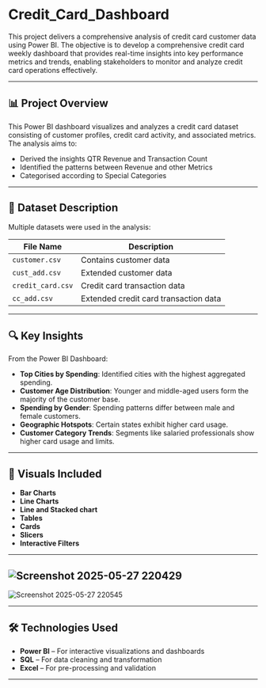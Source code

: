 # Credit_Card_Dashboard


This project delivers a comprehensive analysis of credit card customer data using Power BI. The objective is to develop a comprehensive credit card weekly dashboard that provides real-time insights into key performance metrics and trends, enabling stakeholders to monitor and analyze credit card operations effectively.

---

## 📊 Project Overview

This Power BI dashboard visualizes and analyzes a credit card dataset consisting of customer profiles, credit card activity, and associated metrics. The analysis aims to:

- Derived the insights QTR Revenue and Transaction Count
- Identified the patterns between Revenue and other Metrics
- Categorised according to Special Categories

---

## 📁 Dataset Description

Multiple datasets were used in the analysis:

| File Name         | Description                                 |
|------------------|--------------------------------------------- |
| `customer.csv`    | Contains customer data                      |
| `cust_add.csv`    | Extended customer data                      |
| `credit_card.csv` | Credit card transaction data                |
| `cc_add.csv`      | Extended credit card transaction data       |

---

## 🔍 Key Insights

From the Power BI Dashboard:

- **Top Cities by Spending**: Identified cities with the highest aggregated spending.
- **Customer Age Distribution**: Younger and middle-aged users form the majority of the customer base.
- **Spending by Gender**: Spending patterns differ between male and female customers.
- **Geographic Hotspots**: Certain states exhibit higher card usage.
- **Customer Category Trends**: Segments like salaried professionals show higher card usage and limits.

---

## 📌 Visuals Included

- **Bar Charts**  
- **Line Charts**
- **Line and Stacked chart** 
- **Tables**
- **Cards**
- **Slicers** 
- **Interactive Filters**
---
  ![Screenshot 2025-05-27 220429](https://github.com/user-attachments/assets/3f7fe620-4531-44ca-a10b-def8f3a2be72)
---
  ![Screenshot 2025-05-27 220545](https://github.com/user-attachments/assets/3d766125-a338-45de-aa8b-0d4b8a5e159f)

  


---

## 🛠 Technologies Used

- **Power BI** – For interactive visualizations and dashboards  
- **SQL** – For data cleaning and transformation  
- **Excel** – For pre-processing and validation  

---

